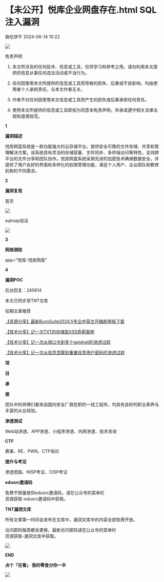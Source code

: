 #  【未公开】悦库企业网盘存在.html SQL注入漏洞   
 我吃饼干   2024-06-14 10:22  
  
![](https://mmbiz.qpic.cn/mmbiz_gif/Sf7NlfS2U5xONcHT4aicO0YyabI79Qf40kx20T0RSWAhibkDKbibyMhqzH6F1THf16sNYYEIyN55h2PL5sInnuh1A/640?wx_fmt=gif&from=appmsg "")  
  
免责声明  
  
  
1. 本文所涉及的任何技术、信息或工具，仅供学习和参考之用。请勿利用本文提供的信息从事任何违法活动或不当行为。  
  
1. 任何因使用本文所提供的信息或工具而导致的损失、后果或不良影响，均由使用者个人承担责任，与本文作者无关。    
  
1. 作者不对任何因使用本文信息或工具而产生的损失或后果承担任何责任。   
  
1. 使用本文所提供的信息或工具即视为同意本免责声明，并承诺遵守相关法律法规和道德规范。  
  
  
  
  
**1**  
  
**漏洞描述**  
  
  
悦库网盘系统是一款功能强大的云存储平台，提供安全可靠的文件存储、共享和管理解决方案。该系统具有灵活的存储容量、文件同步、多终端访问等特性，支持跨平台的文件分享和团队协作。悦库网盘系统采用先进的加密技术确保数据安全，并提供了用户友好的界面和多样化的权限管理功能，满足个人用户、企业团队和教育机构的不同需求。  
  
  
**2**  
  
**漏洞复现**  
  
  
首页  
  
![](https://mmbiz.qpic.cn/mmbiz_png/Sf7NlfS2U5xnA2HiczV4xRicshLJ7q3vJ31icfm6KLjw6bCY39YPAYLTe27DIXjWgXV4nuoibkBTKV2Ip3Zq5s3bPg/640?wx_fmt=png&from=appmsg "")  
  
  
sqlmap验证  
  
![](https://mmbiz.qpic.cn/mmbiz_png/Sf7NlfS2U5xnA2HiczV4xRicshLJ7q3vJ3k8JqRYib8ThzGEfLichqH5Myk6BRoaZqichX2BMvU1y9SenYnMH6QxNDg/640?wx_fmt=png&from=appmsg "")  
  
  
**3**  
  
**网络测绘**  
  
  
app="悦库-悦库网盘"  
  
  
**4**  
  
**漏洞POC**  
  
  
后台回复：240614  
  
本文已同步至TNT文库  
  
  
往期文章推荐  
  
[【资源分享】最新BurpSuite2024.5专业中英文开箱即用版下载](http://mp.weixin.qq.com/s?__biz=MzkzODY2ODA0OA==&mid=2247484812&idx=1&sn=ff8332ce2d207651971fe1ceeeffb18c&chksm=c2fdfcf3f58a75e5c49d24d26a1190bcf67b9eeea08eeb94c251d9ce4c3c9f6cef1605533595&scene=21#wechat_redirect)  
  
  
[【技术分享】记一次TXT的存储型XSS奇葩案例](http://mp.weixin.qq.com/s?__biz=MzkzODY2ODA0OA==&mid=2247484891&idx=1&sn=1b3d11b0cc913956fb1bbeb85352a34c&chksm=c2fdfca4f58a75b2fc0c477d357ee2e47fd8369227a8f43b834d0c4e20ee4e752b8dfff52a28&scene=21#wechat_redirect)  
  
  
[【技术分享】记一次从弱口令到多个getshell的渗透过程](http://mp.weixin.qq.com/s?__biz=MzkzODY2ODA0OA==&mid=2247484856&idx=1&sn=172e197f6328cf487b610f024a2ec960&chksm=c2fdfcc7f58a75d115053b800e6bafc62e52858a5f0e043f6e8dc2be0860ec51f2dee6356be2&scene=21#wechat_redirect)  
  
  
[【技术分享】记一次从信息泄露到重置任意用户密码的渗透过程](http://mp.weixin.qq.com/s?__biz=MzkzODY2ODA0OA==&mid=2247484421&idx=1&sn=6c88587f4f793b98dd4d610580cc0bc6&chksm=c2fdfd7af58a746caaecc5d870375aaf70366dfacafe293548a3217747ea160ca945c90f00c9&scene=21#wechat_redirect)  
  
  
  
**项**  
  
**目**  
  
**承**  
  
**接**  
  
  
团队中的师傅们都来自国内安全厂商在职的一线工程师，均具有良好的职业素养与丰富的从业经验。  
  
  
**渗透测试**  
  
Web站渗透、APP渗透、小程序渗透、内网渗透、技术咨询  
  
  
**CTF**  
  
赛事、RE、PWN、CTF培训  
  
  
**提升与考证**  
  
渗透思路、NISP考证、CISP考证  
  
**edusrc邀请码**  
  
免费不限量提供edusrc邀请码，请在公众号的菜单栏  
资源获取-edusrc邀请码中获取。  
  
  
**TNT漏洞文库**  
  
所有文章第一时间会发布在文库中，漏洞文库中的内容全部免费开放。  
  
访问密码每周都会更换，最新访问密码请在公众号的菜单栏  
资源获取-漏洞文库中获取。  
  
  
![](https://mmbiz.qpic.cn/mmbiz_gif/Sf7NlfS2U5xONcHT4aicO0YyabI79Qf40JxNW3TfpKCsSQoFqchA9iatrrq0DCtucZjRLKyf1laiaHep6nhYDlMqw/640?wx_fmt=gif&from=appmsg "")  
  
**END**  
  
**点个「在看」 我的零食分你一半**  
  
![](https://mmbiz.qpic.cn/mmbiz_gif/Sf7NlfS2U5xONcHT4aicO0YyabI79Qf40B9uIc3tXwlhPww22Xp8CyOlxhlniaB4S7ov20HF4KKcfvVqrhWDEPrw/640?wx_fmt=gif&from=appmsg "")  
  
  

